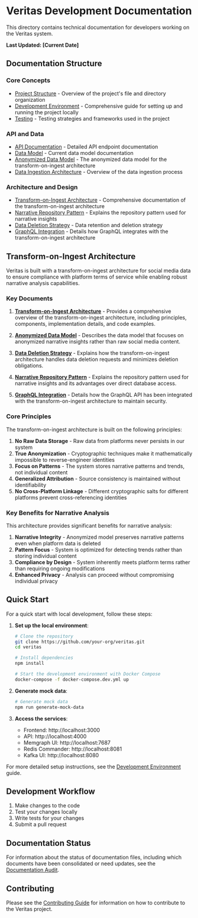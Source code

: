 # Veritas Development Documentation

This directory contains technical documentation for developers working on the Veritas system.

**Last Updated: [Current Date]**

## Documentation Structure

### Core Concepts

- [Project Structure](./project-structure.md) - Overview of the project's file and directory organization
- [Development Environment](./development-environment.md) - Comprehensive guide for setting up and running the project locally
- [Testing](./testing.md) - Testing strategies and frameworks used in the project

### API and Data

- [API Documentation](./api-docs.md) - Detailed API endpoint documentation
- [Data Model](./data-model.md) - Current data model documentation
- [Anonymized Data Model](./anonymized-data-model.md) - The anonymized data model for the transform-on-ingest architecture
- [Data Ingestion Architecture](./data-ingestion-architecture.md) - Overview of the data ingestion process

### Architecture and Design

- [Transform-on-Ingest Architecture](./transform-on-ingest-consolidated.md) - Comprehensive documentation of the transform-on-ingest architecture
- [Narrative Repository Pattern](./narrative-repository-pattern.md) - Explains the repository pattern used for narrative insights
- [Data Deletion Strategy](./data-deletion-strategy.md) - Data retention and deletion strategy
- [GraphQL Integration](./transform-on-ingest-graphql.md) - Details how GraphQL integrates with the transform-on-ingest architecture

## Transform-on-Ingest Architecture

Veritas is built with a transform-on-ingest architecture for social media data to ensure compliance with platform terms of service while enabling robust narrative analysis capabilities.

### Key Documents

1. **[Transform-on-Ingest Architecture](./transform-on-ingest-consolidated.md)** - Provides a comprehensive overview of the transform-on-ingest architecture, including principles, components, implementation details, and code examples.

2. **[Anonymized Data Model](./anonymized-data-model.md)** - Describes the data model that focuses on anonymized narrative insights rather than raw social media content.

3. **[Data Deletion Strategy](./data-deletion-strategy.md)** - Explains how the transform-on-ingest architecture handles data deletion requests and minimizes deletion obligations.

4. **[Narrative Repository Pattern](./narrative-repository-pattern.md)** - Explains the repository pattern used for narrative insights and its advantages over direct database access.

5. **[GraphQL Integration](./transform-on-ingest-graphql.md)** - Details how the GraphQL API has been integrated with the transform-on-ingest architecture to maintain security.

### Core Principles

The transform-on-ingest architecture is built on the following principles:

1. **No Raw Data Storage** - Raw data from platforms never persists in our system
2. **True Anonymization** - Cryptographic techniques make it mathematically impossible to reverse-engineer identities
3. **Focus on Patterns** - The system stores narrative patterns and trends, not individual content
4. **Generalized Attribution** - Source consistency is maintained without identifiability
5. **No Cross-Platform Linkage** - Different cryptographic salts for different platforms prevent cross-referencing identities

### Key Benefits for Narrative Analysis

This architecture provides significant benefits for narrative analysis:

1. **Narrative Integrity** - Anonymized model preserves narrative patterns even when platform data is deleted
2. **Pattern Focus** - System is optimized for detecting trends rather than storing individual content
3. **Compliance by Design** - System inherently meets platform terms rather than requiring ongoing modifications
4. **Enhanced Privacy** - Analysis can proceed without compromising individual privacy

## Quick Start

For a quick start with local development, follow these steps:

1. **Set up the local environment**:
   ```bash
   # Clone the repository
   git clone https://github.com/your-org/veritas.git
   cd veritas
   
   # Install dependencies
   npm install
   
   # Start the development environment with Docker Compose
   docker-compose -f docker-compose.dev.yml up
   ```

2. **Generate mock data**:
   ```bash
   # Generate mock data
   npm run generate-mock-data
   ```

3. **Access the services**:
   - Frontend: http://localhost:3000
   - API: http://localhost:4000
   - Memgraph UI: http://localhost:7687
   - Redis Commander: http://localhost:8081
   - Kafka UI: http://localhost:8080

For more detailed setup instructions, see the [Development Environment](./development-environment.md) guide.

## Development Workflow

1. Make changes to the code
2. Test your changes locally
3. Write tests for your changes
4. Submit a pull request

## Documentation Status

For information about the status of documentation files, including which documents have been consolidated or need updates, see the [Documentation Audit](../documentation-audit.md).

## Contributing

Please see the [Contributing Guide](../contributing.md) for information on how to contribute to the Veritas project. 